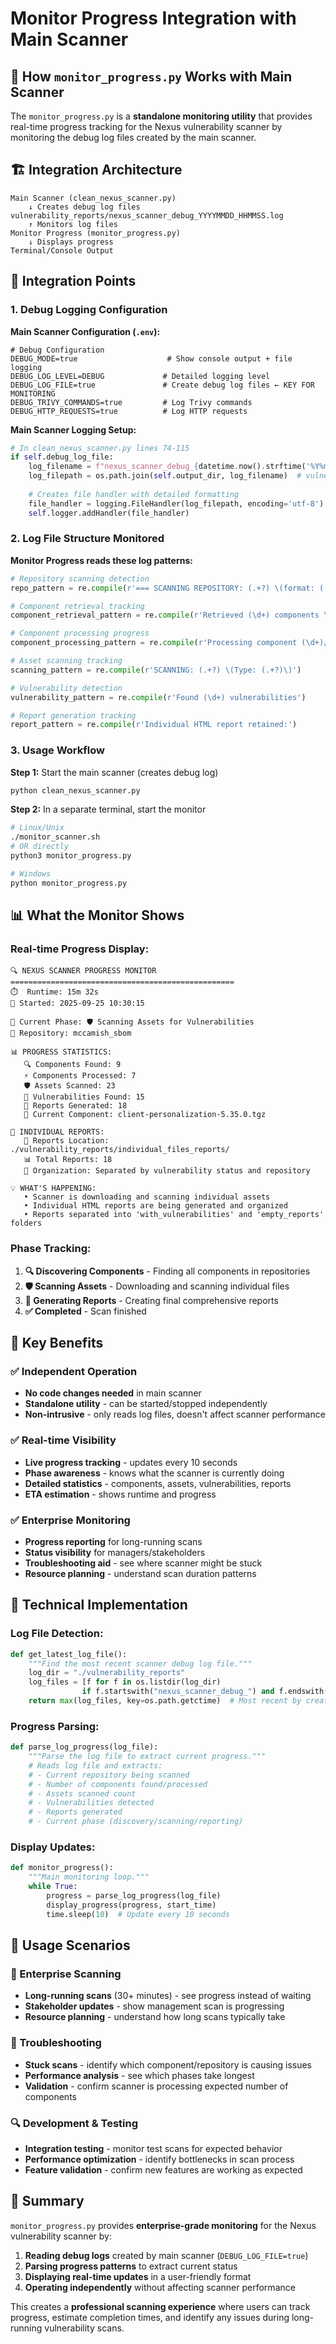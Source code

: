 # Monitor Progress Integration with Main Scanner

## 🎯 **How `monitor_progress.py` Works with Main Scanner**

The `monitor_progress.py` is a **standalone monitoring utility** that provides real-time progress tracking for the Nexus vulnerability scanner by monitoring the debug log files created by the main scanner.

## 🏗️ **Integration Architecture**

```
Main Scanner (clean_nexus_scanner.py)
    ↓ Creates debug log files
vulnerability_reports/nexus_scanner_debug_YYYYMMDD_HHMMSS.log
    ↑ Monitors log files
Monitor Progress (monitor_progress.py)
    ↓ Displays progress
Terminal/Console Output
```

## 🔧 **Integration Points**

### **1. Debug Logging Configuration**

**Main Scanner Configuration (`.env`):**
```properties
# Debug Configuration
DEBUG_MODE=true                    # Show console output + file logging
DEBUG_LOG_LEVEL=DEBUG             # Detailed logging level  
DEBUG_LOG_FILE=true               # Create debug log files ← KEY FOR MONITORING
DEBUG_TRIVY_COMMANDS=true         # Log Trivy commands
DEBUG_HTTP_REQUESTS=true          # Log HTTP requests
```

**Main Scanner Logging Setup:**
```python
# In clean_nexus_scanner.py lines 74-115
if self.debug_log_file:
    log_filename = f"nexus_scanner_debug_{datetime.now().strftime('%Y%m%d_%H%M%S')}.log"
    log_filepath = os.path.join(self.output_dir, log_filename)  # vulnerability_reports/
    
    # Creates file handler with detailed formatting
    file_handler = logging.FileHandler(log_filepath, encoding='utf-8')
    self.logger.addHandler(file_handler)
```

### **2. Log File Structure Monitored**

**Monitor Progress reads these log patterns:**
```python
# Repository scanning detection
repo_pattern = re.compile(r'=== SCANNING REPOSITORY: (.+?) \(format: (.+?), type: (.+?)\) ===')

# Component retrieval tracking  
component_retrieval_pattern = re.compile(r'Retrieved (\d+) components \(total: (\d+)\)')

# Component processing progress
component_processing_pattern = re.compile(r'Processing component (\d+)/(\d+): (.+?)$')

# Asset scanning tracking
scanning_pattern = re.compile(r'SCANNING: (.+?) \(Type: (.+?)\)')

# Vulnerability detection
vulnerability_pattern = re.compile(r'Found (\d+) vulnerabilities')

# Report generation tracking
report_pattern = re.compile(r'Individual HTML report retained:')
```

### **3. Usage Workflow**

**Step 1:** Start the main scanner (creates debug log)
```bash
python clean_nexus_scanner.py
```

**Step 2:** In a separate terminal, start the monitor
```bash
# Linux/Unix
./monitor_scanner.sh
# OR directly
python3 monitor_progress.py

# Windows  
python monitor_progress.py
```

## 📊 **What the Monitor Shows**

### **Real-time Progress Display:**
```
🔍 NEXUS SCANNER PROGRESS MONITOR
==================================================
⏱️  Runtime: 15m 32s
📅 Started: 2025-09-25 10:30:15

🎯 Current Phase: 🛡️ Scanning Assets for Vulnerabilities  
📂 Repository: mccamish_sbom

📊 PROGRESS STATISTICS:
   🔍 Components Found: 9
   ⚡ Components Processed: 7  
   🛡️ Assets Scanned: 23
   🚨 Vulnerabilities Found: 15
   📄 Reports Generated: 18
   🔧 Current Component: client-personalization-5.35.0.tgz

📁 INDIVIDUAL REPORTS:
   📂 Reports Location: ./vulnerability_reports/individual_files_reports/
   📊 Total Reports: 18
   📁 Organization: Separated by vulnerability status and repository

💡 WHAT'S HAPPENING:
   • Scanner is downloading and scanning individual assets
   • Individual HTML reports are being generated and organized  
   • Reports separated into 'with_vulnerabilities' and 'empty_reports' folders
```

### **Phase Tracking:**
1. **🔍 Discovering Components** - Finding all components in repositories
2. **🛡️ Scanning Assets** - Downloading and scanning individual files  
3. **📄 Generating Reports** - Creating final comprehensive reports
4. **✅ Completed** - Scan finished

## 🎯 **Key Benefits**

### **✅ Independent Operation**
- **No code changes needed** in main scanner
- **Standalone utility** - can be started/stopped independently
- **Non-intrusive** - only reads log files, doesn't affect scanner performance

### **✅ Real-time Visibility**
- **Live progress tracking** - updates every 10 seconds
- **Phase awareness** - knows what the scanner is currently doing
- **Detailed statistics** - components, assets, vulnerabilities, reports
- **ETA estimation** - shows runtime and progress

### **✅ Enterprise Monitoring**
- **Progress reporting** for long-running scans
- **Status visibility** for managers/stakeholders  
- **Troubleshooting aid** - see where scanner might be stuck
- **Resource planning** - understand scan duration patterns

## 🔧 **Technical Implementation**

### **Log File Detection:**
```python
def get_latest_log_file():
    """Find the most recent scanner debug log file."""
    log_dir = "./vulnerability_reports"
    log_files = [f for f in os.listdir(log_dir) 
                if f.startswith("nexus_scanner_debug_") and f.endswith(".log")]
    return max(log_files, key=os.path.getctime)  # Most recent by creation time
```

### **Progress Parsing:**
```python  
def parse_log_progress(log_file):
    """Parse the log file to extract current progress."""
    # Reads log file and extracts:
    # - Current repository being scanned
    # - Number of components found/processed
    # - Assets scanned count
    # - Vulnerabilities detected
    # - Reports generated
    # - Current phase (discovery/scanning/reporting)
```

### **Display Updates:**
```python
def monitor_progress():
    """Main monitoring loop."""
    while True:
        progress = parse_log_progress(log_file)
        display_progress(progress, start_time)
        time.sleep(10)  # Update every 10 seconds
```

## 🚀 **Usage Scenarios**

### **🏢 Enterprise Scanning**
- **Long-running scans** (30+ minutes) - see progress instead of waiting
- **Stakeholder updates** - show management scan is progressing
- **Resource planning** - understand how long scans typically take

### **🐛 Troubleshooting**
- **Stuck scans** - identify which component/repository is causing issues
- **Performance analysis** - see which phases take longest
- **Validation** - confirm scanner is processing expected number of components

### **🔍 Development & Testing**
- **Integration testing** - monitor test scans for expected behavior
- **Performance optimization** - identify bottlenecks in scan process
- **Feature validation** - confirm new features are working as expected

## 📝 **Summary**

`monitor_progress.py` provides **enterprise-grade monitoring** for the Nexus vulnerability scanner by:

1. **Reading debug logs** created by main scanner (`DEBUG_LOG_FILE=true`)
2. **Parsing progress patterns** to extract current status
3. **Displaying real-time updates** in a user-friendly format
4. **Operating independently** without affecting scanner performance

This creates a **professional scanning experience** where users can track progress, estimate completion times, and identify any issues during long-running vulnerability scans.